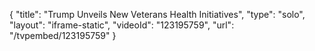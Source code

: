 {
    "title": "Trump Unveils New Veterans Health Initiatives",
    "type": "solo",
    "layout": "iframe-static",
    "videoId": "123195759",
    "url": "\/tvpembed\/123195759"
}